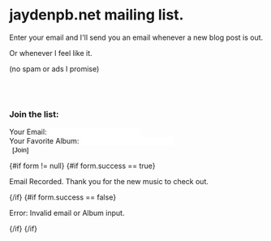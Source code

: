 <script>
	export let form
	let resultTag
	let resultText = ''
	
	const displayResult = (msg) => {
		resultTag.classList.remove('hide')
		resultText = msg
	}
	console.log(form)

	
	
</script>

# jaydenpb.net mailing list.

Enter your email and I'll send you an email whenever a new blog post is out.

Or whenever I feel like it.

(no spam or ads I promise)

<br>
<br>

### Join the list:

<!--
<form on:submit|preventDefault={handleSubmit} method="POST">
-->
<form method="POST">
<label for="email" >Your Email:</label>
<input name="email" type="text" id="email">
<br>
<label for="favSong">Your Favorite Album:</label>
<input name="favSong" type="text" id="favSong">
<br>
<button type='submit'>[Join]</button>
</form>
{#if form != null}
	{#if form.success == true}
		<p>Email Recorded. Thank you for the new music to check out.</p>
	{/if}
	{#if form.success == false}
		<p>Error: Invalid email or Album input.</p>
	{/if}
{/if}

<style>
	.hide{
		visibility: hidden;
	}
	input[type=text]{
		border: 2px none var(--color);
		color: var(--color);
	}
	button{
		background: none;
		border: none;
	}
	button:hover{
		cursor: pointer;
	}
</style>